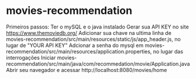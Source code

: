 # movies-recommendation

Primeiros passos:
  Ter o mySQL e o java instalado
  Gerar sua API KEY no site https://www.themoviedb.org/
  Adicionar sua chave na ultima linha de movies-recommendation/src/main/resources/static/js/app_header.js, no lugar de "YOUR API KEY"
  Adcionar a senha do mysql em movies-recommendation/src/main/resources/application.properties, no lugar das interrogações
  Iniciar movies-recommendation/src/main/java/com/recommedation/movie/Application.java
  Abrir seu navegador e acessar http://localhost:8080/movies/home
